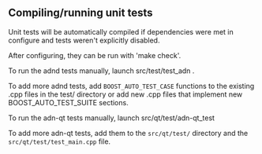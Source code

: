 Compiling/running unit tests
------------------------------------

Unit tests will be automatically compiled if dependencies were met in configure
and tests weren't explicitly disabled.

After configuring, they can be run with 'make check'.

To run the adnd tests manually, launch src/test/test_adn .

To add more adnd tests, add `BOOST_AUTO_TEST_CASE` functions to the existing
.cpp files in the test/ directory or add new .cpp files that
implement new BOOST_AUTO_TEST_SUITE sections.

To run the adn-qt tests manually, launch src/qt/test/adn-qt_test

To add more adn-qt tests, add them to the `src/qt/test/` directory and
the `src/qt/test/test_main.cpp` file.
